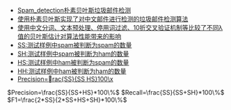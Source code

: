 
   * [Spam_detection朴素贝叶斯垃圾邮件检测](#spam_detection朴素贝叶斯垃圾邮件检测)
   * [使用朴素贝叶斯实现了对中文邮件进行检测的垃圾邮件检测算法](#使用朴素贝叶斯实现了对中文邮件进行检测的垃圾邮件检测算法)
   * [使用中文分词、文本预处理、停用词过滤、10折交叉验证机制等比较了不同λ值的贝叶斯估计对算法性能带来的影响](#使用中文分词文本预处理停用词过滤10折交叉验证机制等比较了不同λ值的贝叶斯估计对算法性能带来的影响)
   * [SS:测试样例中spam被判断为spam的数量](#ss测试样例中spam被判断为spam的数量)
   * [SH:测试样例中spam被判断为ham的数量](#sh测试样例中spam被判断为ham的数量)
   * [HS:测试样例中ham被判断为spam的数量](#hs测试样例中ham被判断为spam的数量)
   * [HH:测试样例中ham被判断为ham的数量](#hh测试样例中ham被判断为ham的数量)
   * [Precision=rac{SS}{SS HS}100\x](#precisionfracsssshs100)


$Precision=\frac{SS}{SS+HS}*100\%$
$Recall=\frac{SS}{SS+SH}*100\%$
$F1=\frac{2*SS}{2*SS+HS+SH}*100\%$
